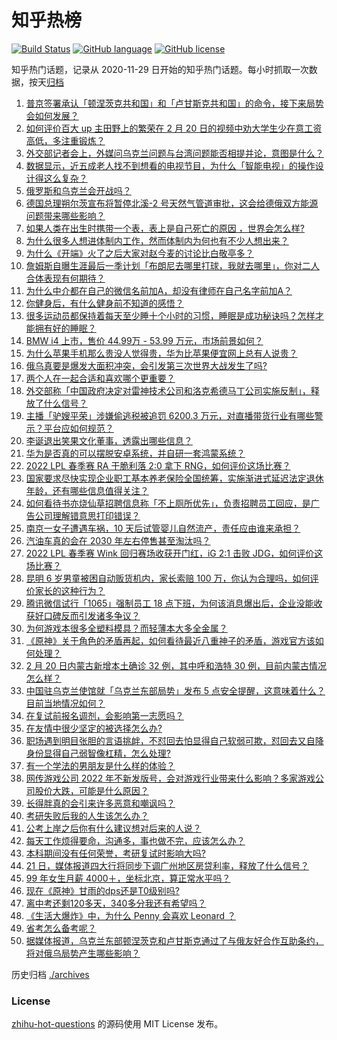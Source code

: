 # 知乎热榜
[![Build Status](https://github.com/ToWeLong/zhihu-hot-questions/workflows/CI/badge.svg)](https://github.com/ToWeLong/zhihu-hot-questions/actions)
[![GitHub language](https://img.shields.io/badge/language-golang-orange.svg)](https://golang.org/)
[![GitHub license](https://img.shields.io/github/license/ToWeLong/zhihu-hot-questions)](https://github.com/ToWeLong/zhihu-hot-questions/blob/main/LICENSE)

知乎热门话题，记录从 2020-11-29 日开始的知乎热门话题。每小时抓取一次数据，按天[归档](./archives)

<!-- BEGIN -->

1. [普京签署承认「顿涅茨克共和国」和「卢甘斯克共和国」的命令，接下来局势会如何发展？](https://www.zhihu.com/question/517959142)
1. [如何评价百大 up 主田野上的繁荣在 2 月 20 日的视频中劝大学生少在意工资高低，多注重锻炼？](https://www.zhihu.com/question/517647211)
1. [外交部记者会上，外媒问乌克兰问题与台湾问题能否相提并论，意图是什么？](https://www.zhihu.com/question/518075946)
1. [数据显示，近五成老人找不到想看的电视节目，为什么「智能电视」的操作设计得这么复杂？](https://www.zhihu.com/question/512485525)
1. [俄罗斯和乌克兰会开战吗？](https://www.zhihu.com/question/516197449)
1. [德国总理朔尔茨宣布将暂停北溪-2 号天然气管道审批，这会给德俄双方能源问题带来哪些影响？](https://www.zhihu.com/question/518091462)
1. [如果人类在出生时携带一个表，表上是自己死亡的原因 ，世界会怎么样?](https://www.zhihu.com/question/517707690)
1. [为什么很多人想进体制内工作，然而体制内为何也有不少人想出来？](https://www.zhihu.com/question/517613131)
1. [为什么《开端》火了之后大家对赵今麦的讨论比白敬亭多？](https://www.zhihu.com/question/517776174)
1. [詹姆斯自曝生涯最后一季计划「布朗尼去哪里打球，我就去哪里」，你对二人合体表现有何期待？](https://www.zhihu.com/question/517611113)
1. [为什么中介都在自己的微信名前加A，却没有律师在自己名字前加A？](https://www.zhihu.com/question/510255828)
1. [你健身后，有什么健身前不知道的感悟？](https://www.zhihu.com/question/487122993)
1. [很多运动员都保持着每天至少睡十个小时的习惯，睡眠是成功秘诀吗？怎样才能拥有好的睡眠？](https://www.zhihu.com/question/516894584)
1. [BMW i4 上市，售价 44.99万 - 53.99 万元，市场前景如何？](https://www.zhihu.com/question/517993482)
1. [为什么苹果手机那么贵没人觉得贵，华为比苹果便宜网上总有人说贵？](https://www.zhihu.com/question/491815561)
1. [俄乌真要是爆发大面积冲突，会引发第三次世界大战发生了吗?](https://www.zhihu.com/question/517928804)
1. [两个人在一起合适和喜欢哪个更重要？](https://www.zhihu.com/question/515511526)
1. [外交部称「中国政府决定对雷神技术公司和洛克希德马丁公司实施反制」，释放了什么信号？](https://www.zhihu.com/question/517837306)
1. [主播「驴嫂平荣」涉嫌偷逃税被追罚 6200.3 万元，对直播带货行业有哪些警示？平台应如何规范？](https://www.zhihu.com/question/518053638)
1. [李诞退出笑果文化董事，透露出哪些信息？](https://www.zhihu.com/question/517793438)
1. [华为是否真的可以摆脱安卓系统，并自研一套鸿蒙系统？](https://www.zhihu.com/question/516012835)
1. [2022 LPL 春季赛 RA 干脆利落 2:0 拿下 RNG，如何评价这场比赛？](https://www.zhihu.com/question/518055472)
1. [国家要求尽快实现企业职工基本养老保险全国统筹，实施渐进式延迟法定退休年龄，还有哪些信息值得关注？](https://www.zhihu.com/question/517854378)
1. [如何看待书亦烧仙草招聘信息称「不上厕所优先」，负责招聘员工回应，是广告公司理解错意思打印错误？](https://www.zhihu.com/question/517800663)
1. [南京一女子遭遇车祸，10 天后试管婴儿自然流产，责任应由谁来承担？](https://www.zhihu.com/question/517770995)
1. [汽油车真的会在 2030 年左右停售甚至淘汰吗？](https://www.zhihu.com/question/478452945)
1. [2022 LPL 春季赛 Wink 回归赛场收获开门红，iG 2:1 击败 JDG，如何评价这场比赛？](https://www.zhihu.com/question/518084679)
1. [昆明 6 岁男童被困自动贩货机内，家长索赔 100 万，你认为合理吗，如何评价家长的这种行为？](https://www.zhihu.com/question/517823481)
1. [腾讯微信试行「1065」强制员工 18 点下班，为何该消息爆出后，企业没能收获好口碑反而引发诸多争议？](https://www.zhihu.com/question/517410118)
1. [为何游戏本很多全塑料模具？而轻薄本大多全金属？](https://www.zhihu.com/question/517677420)
1. [《原神》关于角色的矛盾再起，如何看待最近八重神子的矛盾，游戏官方该如何处理？](https://www.zhihu.com/question/517988921)
1. [2 月 20 日内蒙古新增本土确诊 32 例，其中呼和浩特 30 例，目前内蒙古情况怎么样？](https://www.zhihu.com/question/517766142)
1. [中国驻乌克兰使馆就「乌克兰东部局势」发布 5 点安全提醒，这意味着什么？目前当地情况如何？](https://www.zhihu.com/question/518000766)
1. [在复试前报名调剂，会影响第一志愿吗？](https://www.zhihu.com/question/391141782)
1. [在友情中很少坚定的被选择怎么办?](https://www.zhihu.com/question/491957738)
1. [职场遇到明目张胆的言语挑衅，不怼回去怕显得自己软弱可欺，怼回去又自降身份显得自己弱智像杠精，怎么处理?](https://www.zhihu.com/question/517224781)
1. [有一个学法的男朋友是什么样的体验？](https://www.zhihu.com/question/266581616)
1. [网传游戏公司 2022 年不新发版号，会对游戏行业带来什么影响？多家游戏公司股价大跌，可能是什么原因？](https://www.zhihu.com/question/517842726)
1. [长得胖真的会引来许多恶意和嘲讽吗？](https://www.zhihu.com/question/517906774)
1. [考研失败后我的人生该怎么办？](https://www.zhihu.com/question/517813213)
1. [公考上岸之后你有什么建议想对后来的人说？](https://www.zhihu.com/question/517042531)
1. [每天工作烦得要命，沟通多，事也做不完，应该怎么办？](https://www.zhihu.com/question/329109129)
1. [本科期间没有任何荣誉，考研复试时影响大吗?](https://www.zhihu.com/question/329340443)
1. [21 日，媒体报道四大行将同步下调广州地区房贷利率，释放了什么信号？](https://www.zhihu.com/question/517825562)
1. [99 年女生月薪 4000＋，坐标北京，算正常水平吗？](https://www.zhihu.com/question/517674690)
1. [现在《原神》甘雨的dps还是T0级别吗?](https://www.zhihu.com/question/515714197)
1. [离中考还剩120多天，340多分我还有希望吗？](https://www.zhihu.com/question/517782540)
1. [《生活大爆炸》中，为什么 Penny 会喜欢 Leonard ？](https://www.zhihu.com/question/30852667)
1. [省考怎么备考呢？](https://www.zhihu.com/question/507686380)
1. [据媒体报道，乌克兰东部顿涅茨克和卢甘斯克通过了与俄友好合作互助条约，将对俄乌局势产生哪些影响？](https://www.zhihu.com/question/518063358)

<!-- END -->

历史归档 [./archives](./archives)


### License
[zhihu-hot-questions](https://github.com/towelong/zhihu-hot-questions) 的源码使用 MIT License 发布。